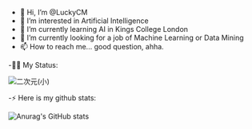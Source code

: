 - 👋 Hi, I’m @LuckyCM
- 👀 I’m interested in Artificial Intelligence
- 🌱 I’m currently learning AI in Kings College London
- 💞️ I’m currently looking for a job of Machine Learning or Data Mining
- 📫 How to reach me... good question, ahha.

-👨‍🎓 My Status:

![二次元(小)](https://user-images.githubusercontent.com/78287337/112738389-9bb68680-8f9d-11eb-96dc-12ce9a0c96b2.jpg)

-⚡ Here is my github stats:

![Anurag's GitHub stats](https://github-readme-stats.vercel.app/api?username=LuckyCM&theme=merko&show_icons=true)

<!---
LuckyCM/LuckyCM is a ✨ special ✨ repository because its `README.md` (this file) appears on your GitHub profile.
You can click the Preview link to take a look at your changes.
--->
